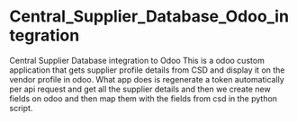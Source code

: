 # Central_Supplier_Database_Odoo_integration
Central Supplier Database integration to Odoo 
This is a odoo custom application that gets 
supplier profile details from CSD and display it
on the vendor profile in odoo. What app does is 
regenerate a token automatically per api request
and get all the supplier details and then we create 
new fields on odoo and then map them with the fields from
csd in the python script.
